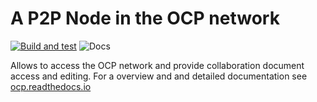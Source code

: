 # A P2P Node in the OCP network

[![Build and test](https://github.com/OpenCollaborationPlatform/OCP/actions/workflows/go.yml/badge.svg)](https://github.com/OpenCollaborationPlatform/OCP/actions/workflows/go.yml)   ![Docs](https://readthedocs.org/projects/pip/badge)

Allows to access the OCP network and provide collaboration document access and editing. For a overview and and detailed documentation see [ocp.readthedocs.io](https://ocp.readthedocs.io)
